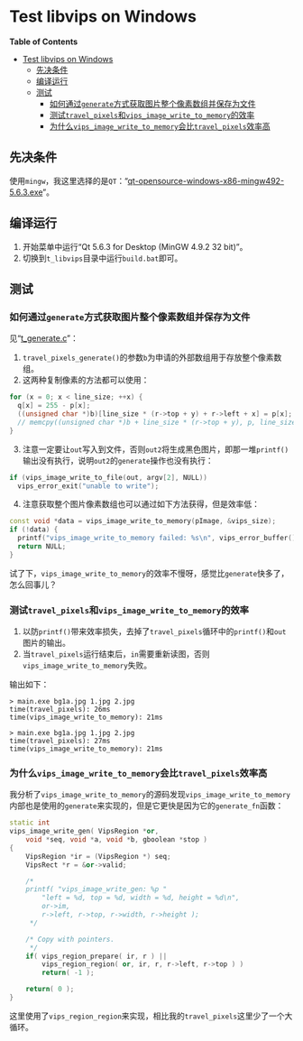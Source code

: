 # Test libvips on Windows

<!-- markdown-toc start - Don't edit this section. Run M-x markdown-toc-refresh-toc -->
**Table of Contents**

- [Test libvips on Windows](#test-libvips-on-windows)
    - [先决条件](#先决条件)
    - [编译运行](#编译运行)
    - [测试](#测试)
        - [如何通过`generate`方式获取图片整个像素数组并保存为文件](#如何通过generate方式获取图片整个像素数组并保存为文件)
        - [测试`travel_pixels`和`vips_image_write_to_memory`的效率](#测试travel_pixels和vips_image_write_to_memory的效率)
        - [为什么`vips_image_write_to_memory`会比`travel_pixels`效率高](#为什么vips_image_write_to_memory会比travel_pixels效率高)

<!-- markdown-toc end -->

## 先决条件

使用`mingw`，我这里选择的是`QT`：“[qt-opensource-windows-x86-mingw492-5.6.3.exe](https://download.qt.io/new_archive/qt/5.6/5.6.3/qt-opensource-windows-x86-mingw492-5.6.3.exe)”。

## 编译运行

1. 开始菜单中运行“Qt 5.6.3 for Desktop (MinGW 4.9.2 32 bit)”。
2. 切换到`t_libvips`目录中运行`build.bat`即可。

## 测试

### 如何通过`generate`方式获取图片整个像素数组并保存为文件

见“[t_generate.c](t_generate.c)”：

1. `travel_pixels_generate()`的参数`b`为申请的外部数组用于存放整个像素数组。
2. 这两种复制像素的方法都可以使用：

``` c++
for (x = 0; x < line_size; ++x) {
  q[x] = 255 - p[x];
  ((unsigned char *)b)[line_size * (r->top + y) + r->left + x] = p[x];
  // memcpy((unsigned char *)b + line_size * (r->top + y), p, line_size);
}
```

3. 注意一定要让`out`写入到文件，否则`out2`将生成黑色图片，即那一堆`printf()`输出没有执行，说明`out2`的`generate`操作也没有执行：

``` c++
if (vips_image_write_to_file(out, argv[2], NULL))
  vips_error_exit("unable to write");
```

4. 注意获取整个图片像素数组也可以通过如下方法获得，但是效率低：

``` c++
const void *data = vips_image_write_to_memory(pImage, &vips_size);
if (!data) {
  printf("vips_image_write_to_memory failed: %s\n", vips_error_buffer());
  return NULL;
}
```

试了下，`vips_image_write_to_memory`的效率不慢呀，感觉比`generate`快多了，怎么回事儿？

### 测试`travel_pixels`和`vips_image_write_to_memory`的效率

1. 以防`printf()`带来效率损失，去掉了`travel_pixels`循环中的`printf()`和`out`图片的输出。
2. 当`travel_pixels`运行结束后，`in`需要重新读图，否则`vips_image_write_to_memory`失败。

输出如下：

``` shellsession
> main.exe bg1a.jpg 1.jpg 2.jpg
time(travel_pixels): 26ms
time(vips_image_write_to_memory): 21ms

> main.exe bg1a.jpg 1.jpg 2.jpg
time(travel_pixels): 27ms
time(vips_image_write_to_memory): 21ms
```

### 为什么`vips_image_write_to_memory`会比`travel_pixels`效率高

我分析了`vips_image_write_to_memory`的源码发现`vips_image_write_to_memory`内部也是使用的`generate`来实现的，但是它更快是因为它的`generate_fn`函数：

``` c++
static int
vips_image_write_gen( VipsRegion *or,
	void *seq, void *a, void *b, gboolean *stop )
{
	VipsRegion *ir = (VipsRegion *) seq;
	VipsRect *r = &or->valid;

	/*
	printf( "vips_image_write_gen: %p "
		"left = %d, top = %d, width = %d, height = %d\n",
		or->im,
		r->left, r->top, r->width, r->height );
	 */

	/* Copy with pointers.
	 */
	if( vips_region_prepare( ir, r ) ||
		vips_region_region( or, ir, r, r->left, r->top ) )
		return( -1 );

	return( 0 );
}
```

这里使用了`vips_region_region`来实现，相比我的`travel_pixels`这里少了一个大循环。
